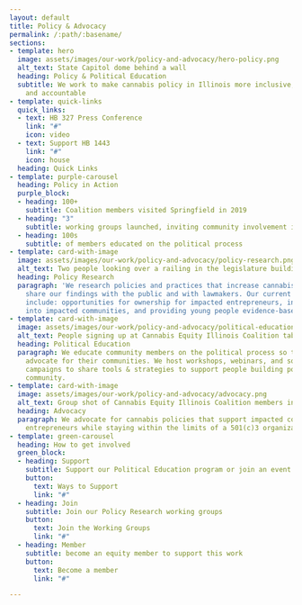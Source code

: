 ```yaml
---
layout: default
title: Policy & Advocacy
permalink: /:path/:basename/
sections:
- template: hero
  image: assets/images/our-work/policy-and-advocacy/hero-policy.png
  alt_text: State Capitol dome behind a wall
  heading: Policy & Political Education
  subtitle: We work to make cannabis policy in Illinois more inclusive, transparent
    and accountable
- template: quick-links
  quick_links:
  - text: HB 327 Press Conference
    link: "#"
    icon: video
  - text: Support HB 1443
    link: "#"
    icon: house
  heading: Quick Links
- template: purple-carousel
  heading: Policy in Action
  purple_block:
  - heading: 100+
    subtitle: Coalition members visited Springfield in 2019
  - heading: "3"
    subtitle: working groups launched, inviting community involvement in policy
  - heading: 100s
    subtitle: of members educated on the political process
- template: card-with-image
  image: assets/images/our-work/policy-and-advocacy/policy-research.png
  alt_text: Two people looking over a railing in the legislature building with a clipboard
  heading: Policy Research
  paragraph: 'We research policies and practices that increase cannabis equity and
    share our findings with the public and with lawmakers. Our current areas of research
    include: opportunities for ownership for impacted entrepreneurs, increasing investment
    into impacted communities, and providing young people evidence-based education.'
- template: card-with-image
  image: assets/images/our-work/policy-and-advocacy/political-education.png
  alt_text: People signing up at Cannabis Equity Illinois Coalition table
  heading: Political Education
  paragraph: We educate community members on the political process so they can effectively
    advocate for their communities. We host workshops, webinars, and social media
    campaigns to share tools & strategies to support people building power in their
    community.
- template: card-with-image
  image: assets/images/our-work/policy-and-advocacy/advocacy.png
  alt_text: Group shot of Cannabis Equity Illinois Coalition members in front of statue
  heading: Advocacy
  paragraph: We advocate for cannabis policies that support impacted communities and
    entrepreneurs while staying within the limits of a 501(c)3 organization
- template: green-carousel
  heading: How to get involved
  green_block:
  - heading: Support
    subtitle: Support our Political Education program or join an event
    button:
      text: Ways to Support
      link: "#"
  - heading: Join
    subtitle: Join our Policy Research working groups
    button:
      text: Join the Working Groups
      link: "#"
  - heading: Member
    subtitle: become an equity member to support this work
    button:
      text: Become a member
      link: "#"

---
```

